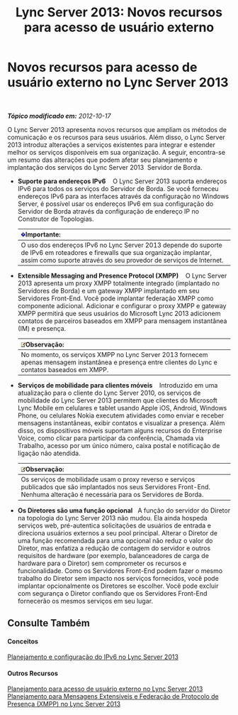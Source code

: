 ﻿---
title: 'Lync Server 2013: Novos recursos para acesso de usuário externo'
TOCTitle: Novos recursos para acesso de usuário externo
ms:assetid: 99da6bd5-ec14-4ad9-8f7d-37fbddf567dd
ms:mtpsurl: https://technet.microsoft.com/pt-br/library/Gg398794(v=OCS.15)
ms:contentKeyID: 49307568
ms.date: 05/19/2016
mtps_version: v=OCS.15
ms.translationtype: HT
---

# Novos recursos para acesso de usuário externo no Lync Server 2013

 

_**Tópico modificado em:** 2012-10-17_

O Lync Server 2013 apresenta novos recursos que ampliam os métodos de comunicação e os recursos para seus usuários. Além disso, o Lync Server 2013 introduz alterações a serviços existentes para integrar e estender melhor os serviços disponíveis em sua organização. A seguir, encontra-se um resumo das alterações que podem afetar seu planejamento e implantação dos serviços do Lync Server 2013  Servidor de Borda.

  - **Suporte para endereços IPv6**    O Lync Server 2013 suporta endereços IPv6 para todos os serviços do Servidor de Borda. Se você forneceu endereços IPv6 para as interfaces através da configuração no Windows Server, é possível usar os endereços IPv6 em sua configuração do Servidor de Borda através da configuração de endereço IP no Construtor de Topologias.
    
    <table>
    <thead>
    <tr class="header">
    <th><img src="images/Gg425939.important(OCS.15).gif" title="important" alt="important" />Importante:</th>
    </tr>
    </thead>
    <tbody>
    <tr class="odd">
    <td>O uso dos endereços IPv6 no Lync Server 2013 depende do suporte de IPv6 em roteadores e firewalls que sua organização implantar, assim como suporte através do seu provedor de serviços de Internet.</td>
    </tr>
    </tbody>
    </table>


  - **Extensible Messaging and Presence Protocol (XMPP)**    O Lync Server 2013 apresenta um proxy XMPP totalmente integrado (implantado no Servidores de Borda) e um gateway XMPP implantado em seu Servidores Front-End. Você pode implantar federação XMPP como componente adicional. Adicionar e configurar o proxy XMPP e gateway XMPP permitirá que seus usuários do Microsoft Lync 2013 adicionem contatos de parceiros baseados em XMPP para mensagem instantânea (IM) e presença.
    
    <table>
    <thead>
    <tr class="header">
    <th><img src="images/Gg425756.note(OCS.15).gif" title="note" alt="note" />Observação:</th>
    </tr>
    </thead>
    <tbody>
    <tr class="odd">
    <td>No momento, os serviços XMPP no Lync Server 2013 fornecem apenas mensagem instantânea e presença entre clientes do Lync e contatos baseados em XMPP.</td>
    </tr>
    </tbody>
    </table>


  - **Serviços de mobilidade para clientes móveis**    Introduzido em uma atualização para o cliente do Lync Server 2010, os serviços de mobilidade do Lync Server 2013 permitem que clientes do Microsoft Lync Mobile em celulares e tablet usando Apple iOS, Android, Windows Phone, ou celulares Nokia executem atividades como enviar e receber mensagens instantâneas, exibir contatos e visualizar a presença. Além disso, os dispositivos móveis suportam alguns recursos do Enterprise Voice, como clicar para participar da conferência, Chamada via Trabalho, acesso por um único número, caixa postal e notificação de ligação não atendida.
    
    <table>
    <thead>
    <tr class="header">
    <th><img src="images/Gg425756.note(OCS.15).gif" title="note" alt="note" />Observação:</th>
    </tr>
    </thead>
    <tbody>
    <tr class="odd">
    <td>Os serviços de mobilidade usam o proxy reverso e serviços publicados que são implantados nos seus Servidores Front-End. Nenhuma alteração é necessária para os Servidores de Borda.</td>
    </tr>
    </tbody>
    </table>


  - **Os Diretores são uma função opcional**   A função do servidor do Diretor na topologia do Lync Server 2013 não mudou. Ela ainda hospeda serviços web, pré-autentica solicitações de usuários de entrada e direciona usuários externos a seu pool principal. Alterar o Diretor de uma função recomendada para uma opcional não reduz o valor do Diretor, mas enfatiza a redução de contagem do servidor e outros requisitos de hardware (por exemplo, balanceadores de carga de hardware para o Diretor) sem comprometer os recursos e funcionalidade. Como os Servidores Front-End podem fazer o mesmo trabalho do Diretor sem impacto nos serviços fornecidos, você pode implantar opcionalmente os Diretores se escolher. Você pode excluir com segurança o Diretor confiando que os Servidores Front-End fornecerão os mesmos serviços em seu lugar.

## Consulte Também

#### Conceitos

[Planejamento e configuração do IPv6 no Lync Server 2013](lync-server-2013-planning-for-and-configuring-ipv6.md)  

#### Outros Recursos

[Planejamento para acesso de usuário externo no Lync Server 2013](lync-server-2013-planning-for-external-user-access.md)  
[Planejamento para Mensagens Extensíveis e Federação de Protocolo de Presença (XMPP) no Lync Server 2013](lync-server-2013-planning-for-extensible-messaging-and-presence-protocol-xmpp-federation.md)


